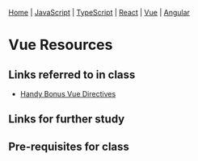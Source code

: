 [Home](README.md) | [JavaScript](javascript.md) | [TypeScript](typescript.md) | [React](react.md) | [Vue](vue.md) | [Angular](angular.md)

# Vue Resources

## Links referred to in class
- [Handy Bonus Vue Directives](https://www.telerik.com/blogs/15-must-have-vue-directives-that-will-significantly-maximize-your-productivity)

## Links for further study

## Pre-requisites for class